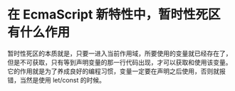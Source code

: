 # 在 EcmaScript 新特性中，暂时性死区有什么作用

暂时性死区的本质就是，只要一进入当前作用域，所要使用的变量就已经存在了，但是不可获取，只有等到声明变量的那一行代码出现，才可以获取和使用该变量。
它的作用就是为了养成良好的编程习惯，变量一定要在声明之后使用，否则就报错，当然是使用 let/const 的时候。
